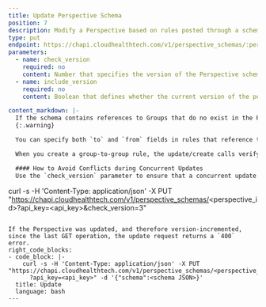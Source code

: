 ```yaml
---
title: Update Perspective Schema
position: 7
description: Modify a Perspective based on rules posted through a schema.
type: put
endpoint: https://chapi.cloudhealthtech.com/v1/perspective_schemas/:perspective-id
parameters:
  - name: check_version
    required: no
    content: Number that specifies the version of the Perspective schema that should be updated.
  - name: include_version
    required: no
    content: Boolean that defines whether the current version of the perspective is returned in the response.

content_markdown: |-
  If the schema contains references to Groups that do no exist in the Perspective, the PUT operation creates those Groups in the Perspective.
  {:.warning}

  You can specify both `to` and `from` fields in rules that reference target Groups. The `from` field is optional. When it is not present, the `Other (Assets Not Allocated)` group is considered to be the `from` Group.

  When you create a group-to-group rule, the update/create calls verify that the source group already has at least one rule higher in the rule that targets it.

  #### How to Avoid Conflicts during Concurrent Updates
  Use the `check_version` parameter to ensure that a concurrent update is not overwritten.
  ```
  curl -s -H 'Content-Type: application/json' -X PUT "https://chapi.cloudhealthtech.com/v1/perspective_schemas/<perspective_id>?api_key=<api_key>&check_version=3"
  ```

  If the Perspective was updated, and therefore version-incremented, since the last GET operation, the update request returns a `400` error.
right_code_blocks:
  - code_block: |-
      curl -s -H 'Content-Type: application/json' -X PUT "https://chapi.cloudhealthtech.com/v1/perspective_schemas/<perspective_id>
        ?api_key=<api_key>" -d '{"schema":<schema JSON>}'
    title: Update
    language: bash
---
```


